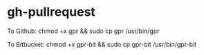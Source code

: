 gh-pullrequest
==============
To Github:
chmod +x gpr && sudo cp gpr /usr/bin/gpr

To Bitbucket:
chmod +x gpr-bit && sudo cp gpr-bit /usr/bin/gpr-bit
